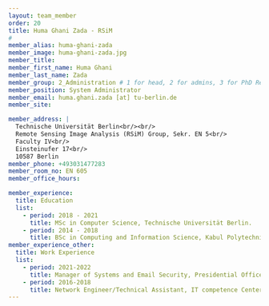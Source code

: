 ```yaml
---
layout: team_member
order: 20
title: Huma Ghani Zada - RSiM
#
member_alias: huma-ghani-zada
member_image: huma-ghani-zada.jpg
member_title:
member_first_name: Huma Ghani
member_last_name: Zada
member_group: 2_Administration # 1 for head, 2 for admins, 3 for PhD Research Associates , 4 for student assistants
member_position: System Administrator
member_email: huma.ghani.zada [at] tu-berlin.de
member_site:

member_address: |
  Technische Universität Berlin<br/><br/>
  Remote Sensing Image Analysis (RSiM) Group, Sekr. EN 5<br/>
  Faculty IV<br/>
  Einsteinufer 17<br/>
  10587 Berlin
member_phone: +493031477283
member_room_no: EN 605
member_office_hours:

member_experience:
  title: Education
  list:
    - period: 2018 - 2021
      title: MSc in Computer Science, Technische Universität Berlin.
    - period: 2014 - 2018
      title: BSc in Computing and Information Science, Kabul Polytechnic University.
member_experience_other:
  title: Work Experience
  list:
    - period: 2021-2022
      title: Manager of Systems and Email Security, Presidential Office, Afghanistan.
    - period: 2016-2018
      title: Network Engineer/Technical Assistant, IT competence Center (ITCC), Afghanistan.
---
```

